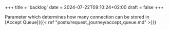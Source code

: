 +++
title = 'backlog'
date = 2024-07-22T09:10:24+02:00
draft = false
+++

Parameter which determines how many connection can be stored in 
[Accept Queue]({{< ref "posts/request_journey/accept_queue.md" >}})
